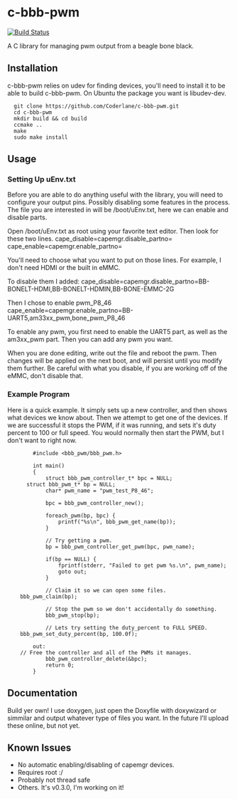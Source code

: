 c-bbb-pwm
======================

[![Build Status](https://travis-ci.org/Coderlane/c-bbb-pwm.svg)](https://travis-ci.org/Coderlane/c-bbb-pwm)

A C library for managing pwm output from a beagle bone black.

## Installation

c-bbb-pwm relies on udev for finding devices, you'll need to install 
it to be able to build c-bbb-pwm. On Ubuntu the package you want is libudev-dev.

      git clone https://github.com/Coderlane/c-bbb-pwm.git
      cd c-bbb-pwm
      mkdir build && cd build
      ccmake ..
      make
      sudo make install

## Usage

### Setting Up uEnv.txt

Before you are able to do anything useful with the library,
you will need to configure your output pins. Possibly disabling
some features in the process. The file you are interested in 
will be /boot/uEnv.txt, here we can enable and disable parts.

Open /boot/uEnv.txt as root using your favorite text editor.
Then look for these two lines.
      cape_disable=capemgr.disable_partno=
      cape_enable=capemgr.enable_partno=

You'll need to choose what you want to put on those lines.
For example, I don't need HDMI or the built in eMMC.

To disable them I added:
      cape_disable=capemgr.disable_partno=BB-BONELT-HDMI,BB-BONELT-HDMIN,BB-BONE-EMMC-2G

Then I chose to enable pwm\_P8\_46
      cape_enable=capemgr.enable_partno=BB-UART5,am33xx_pwm,bone_pwm_P8_46

To enable any pwm, you first need to enable the UART5 part,
as well as the am3xx\_pwm part. Then you can add any pwm you want.

When you are done editing, write out the file and reboot the pwm.
Then changes will be applied on the next boot, and will persist
until you modify them further. Be careful with what you disable,
if you are working off of the eMMC, don't disable that.

### Example Program
Here is a quick example. It simply sets up a new controller,
and then shows what devices we know about. Then we attempt to get
one of the devices. If we are successful it stops the PWM, if it 
was running, and sets it's duty percent to 100 or full speed. 
You would normally then start the PWM, but I don't want to right now.


			#include <bbb_pwm/bbb_pwm.h>
     
			int main() 
			{
				struct bbb_pwm_controller_t* bpc = NULL; 
    	  struct bbb_pwm_t* bp = NULL;
				char* pwm_name = "pwm_test_P8_46";
			
				bpc = bbb_pwm_controller_new();

				foreach_pwm(bp, bpc) {
					printf("%s\n", bbb_pwm_get_name(bp));
				}

				// Try getting a pwm.
				bp = bbb_pwm_controller_get_pwm(bpc, pwm_name);
				
				if(bp == NULL) {
					fprintf(stderr, "Failed to get pwm %s.\n", pwm_name);
					goto out;
				}
      	
				// Claim it so we can open some files.
      	bbb_pwm_claim(bp);
				
				// Stop the pwm so we don't accidentally do something.
				bbb_pwm_stop(bp);
      
				// Lets try setting the duty_percent to FULL SPEED.
      	bbb_pwm_set_duty_percent(bp, 100.0f);

			out:
      	// Free the controller and all of the PWMs it manages.	
				bbb_pwm_controller_delete(&bpc);
				return 0;
			}

## Documentation
 
 Build yer own! I use doxygen, just open the Doxyfile with doxywizard or 
simmilar and output whatever type of files you want. 
In the future I'll upload these online, but not yet.
 
## Known Issues

 * No automatic enabling/disabling of capemgr devices. 
 * Requires root :/
 * Probably not thread safe
 * Others. It's v0.3.0, I'm working on it!
